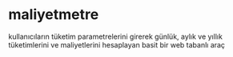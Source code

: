 # maliyetmetre
kullanıcıların tüketim parametrelerini girerek günlük, aylık ve yıllık tüketimlerini ve maliyetlerini hesaplayan basit bir web tabanlı araç
